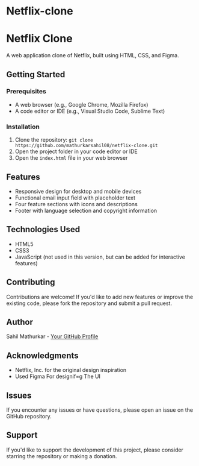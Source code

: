 # Netflix-clone
**Netflix Clone**
================

A web application clone of Netflix, built using HTML, CSS, and Figma.

**Getting Started**
---------------

### Prerequisites

* A web browser (e.g., Google Chrome, Mozilla Firefox)
* A code editor or IDE (e.g., Visual Studio Code, Sublime Text)

### Installation

1. Clone the repository: `git clone https://github.com/mathurkarsahil08/netflix-clone.git`
2. Open the project folder in your code editor or IDE
3. Open the `index.html` file in your web browser

**Features**
--------

* Responsive design for desktop and mobile devices
* Functional email input field with placeholder text
* Four feature sections with icons and descriptions
* Footer with language selection and copyright information

**Technologies Used**
-------------------

* HTML5
* CSS3
* JavaScript (not used in this version, but can be added for interactive features)

**Contributing**
------------

Contributions are welcome! If you'd like to add new features or improve the existing code, please fork the repository and submit a pull request.


**Author**
------

Sahil Mathurkar - [Your GitHub Profile](https://github.com/mathurkarsahil08)

**Acknowledgments**
---------------

* Netflix, Inc. for the original design inspiration
* Used Figma For designif=g The UI



**Issues**
------

If you encounter any issues or have questions, please open an issue on the GitHub repository.

**Support**
------

If you'd like to support the development of this project, please consider starring the repository or making a donation.
